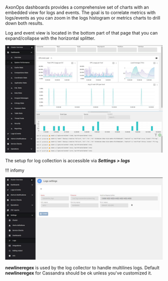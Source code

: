 AxonOps dashboards provides a comprehensive set of charts with an embedded view for logs and events. The goal is to correlate metrics with logs/events as you can zoom in the logs histogram or metrics charts to drill down both results. 

Log and event view is located in the bottom part of that page that you can expand/collapse with the horizontal splitter.


![](./dashboard.JPG)

The setup for log collection is accessible via ***Settings > logs***


!!! infomy 

![](./log_1.JPG)

**newlineregex** is used by the log collector to handle multilines logs. Default **newlineregex** for Cassandra should be ok unless you've customized it.
